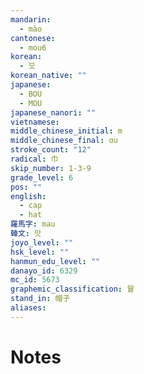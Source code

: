 ```yaml
---
mandarin:
  - mào
cantonese:
  - mou6
korean:
  - 모
korean_native: ""
japanese:
  - BOU
  - MOU
japanese_nanori: ""
vietnamese:
middle_chinese_initial: m
middle_chinese_final: ɑu
stroke_count: "12"
radical: 巾
skip_number: 1-3-9
grade_level: 6
pos: ""
english:
  - cap
  - hat
羅馬字: mau
韓文: 맛
joyo_level: ""
hsk_level: ""
hanmun_edu_level: ""
danayo_id: 6329
mc_id: 5673
graphemic_classification: 冒
stand_in: 帽子
aliases:
---
```


# Notes
